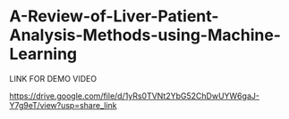 # A-Review-of-Liver-Patient-Analysis-Methods-using-Machine-Learning
LINK FOR DEMO VIDEO

https://drive.google.com/file/d/1yRs0TVNt2YbG52ChDwUYW6gaJ-Y7g9eT/view?usp=share_link
